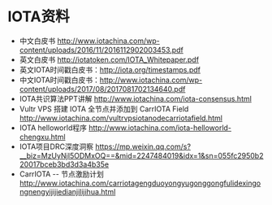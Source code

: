 # IOTA资料
- 中文白皮书 http://www.iotachina.com/wp-content/uploads/2016/11/2016112902003453.pdf
- 英文白皮书 http://iotatoken.com/IOTA_Whitepaper.pdf 
- 英文IOTA时间戳白皮书：http://iota.org/timestamps.pdf
- 中文IOTA时间戳白皮书：http://www.iotachina.com/wp-content/uploads/2017/08/2017081702134640.pdf
- IOTA共识算法PPT讲解 http://www.iotachina.com/iota-consensus.html
- Vultr VPS 搭建 IOTA 全节点并添加到 CarrIOTA Field http://www.iotachina.com/vultrvpsiotanodecarriotafield.html
- IOTA helloworld程序 http://www.iotachina.com/iota-helloworld-chengxu.html
- IOTA项目DRC深度洞察 https://mp.weixin.qq.com/s?__biz=MzUyNjI5ODMxOQ==&mid=2247484019&idx=1&sn=055fc2950b220017bceb3bd3d3a4b35e
- CarrIOTA -- 节点激励计划  http://www.iotachina.com/carriotagengduoyongyugonggongfulidexingongnengyijijiedianjilijihua.html

